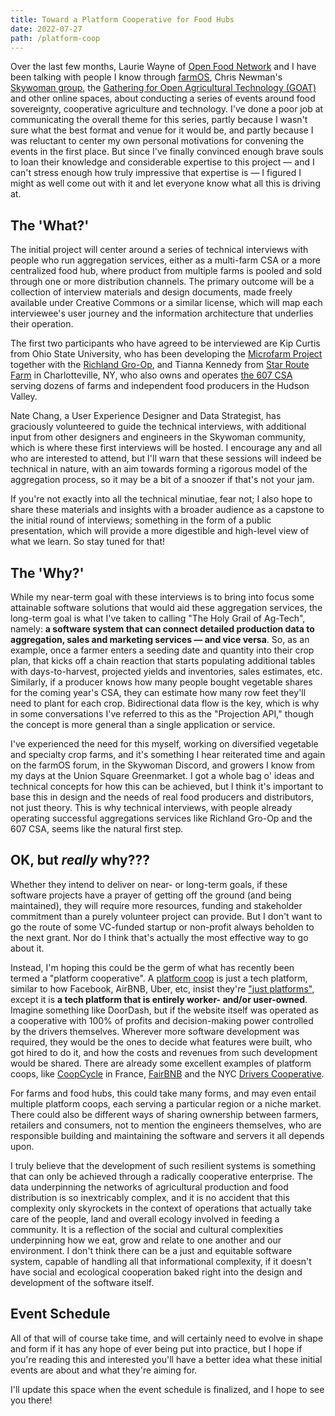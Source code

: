 ```yaml
---
title: Toward a Platform Cooperative for Food Hubs
date: 2022-07-27
path: /platform-coop
---
```


Over the last few months, Laurie Wayne of [Open Food Network](https://openfoodnetwork.org/) and I have been talking with people I know through [farmOS](https://farmos.org), Chris Newman's [Skywoman group](https://discord.gg/NxB7JMfpwQ), the [Gathering for Open Agricultural Technology (GOAT)](http://goatech.org) and other online spaces, about conducting a series of events around food sovereignty, cooperative agriculture and technology. I've done a poor job at communicating the overall theme for this series, partly because I wasn't sure what the best format and venue for it would be, and partly because I was reluctant to center my own personal motivations for convening the events in the first place. But since I've finally convinced enough brave souls to loan their knowledge and considerable expertise to this project — and I can't stress enough how truly impressive that expertise is — I figured I might as well come out with it and let everyone know what all this is driving at.

## The 'What?'
The initial project will center around a series of technical interviews with people who run aggregation services, either as a multi-farm CSA or a more centralized food hub, where product from multiple farms is pooled and sold through one or more distribution channels. The primary outcome will be a collection of interview materials and design documents, made freely available under Creative Commons or a similar license, which will map each interviewee's user journey and the information architecture that underlies their operation.

The first two participants who have agreed to be interviewed are Kip Curtis from Ohio State University, who has been developing the [Microfarm Project](https://osumarion.osu.edu/alumni-initiatives/initiatives/microfarm.html) together with the [Richland Gro-Op](https://richlandgro-op.com/), and Tianna Kennedy from [Star Route Farm](http://www.starroutefarmny.com/) in Charlotteville, NY, who also owns and operates [the 607 CSA](https://www.the607csa.com/info) serving dozens of farms and independent food producers in the Hudson Valley.

Nate Chang, a User Experience Designer and Data Strategist, has graciously volunteered to guide the technical interviews, with additional input from other designers and engineers in the Skywoman community, which is where these first interviews will be hosted. I encourage any and all who are interested to attend, but I'll warn that these sessions will indeed be technical in nature, with an aim towards forming a rigorous model of the aggregation process, so it may be a bit of a snoozer if that's not your jam.

If you're not exactly into all the technical minutiae, fear not; I also hope to share these materials and insights with a broader audience as a capstone to the initial round of interviews; something in the form of a public presentation, which will provide a more digestible and high-level view of what we learn. So stay tuned for that!

## The 'Why?'
While my near-term goal with these interviews is to bring into focus some attainable software solutions that would aid these aggregation services, the long-term goal is what I've taken to calling "The Holy Grail of Ag-Tech", namely: __a software system that can connect detailed production data to aggregation, sales and marketing services — and vice versa__. So, as an example, once a farmer enters a seeding date and quantity into their crop plan, that kicks off a chain reaction that starts populating additional tables with days-to-harvest, projected yields and inventories, sales estimates, etc. Similarly, if a producer knows how many people bought vegetable shares for the coming year's CSA, they can estimate how many row feet they'll need to plant for each crop. Bidirectional data flow is the key, which is why in some conversations I've referred to this as the "Projection API," though the concept is more general than a single application or service.

I've experienced the need for this myself, working on diversified vegetable and specialty crop farms, and it's something I hear reiterated time and again on the farmOS forum, in the Skywoman Discord, and growers I know from my days at the Union Square Greenmarket. I got a whole bag o' ideas and technical concepts for how this can be achieved, but I think it's important to base this in design and the needs of real food producers and distributors, not just theory. This is why technical interviews, with people already operating successful aggregations services like Richland Gro-Op and the 607 CSA, seems like the natural first step.

## OK, but _really_ why???
Whether they intend to deliver on near- or long-term goals, if these software projects have a prayer of getting off the ground (and being maintained), they will require more resources, funding and stakeholder commitment than a purely volunteer project can provide. But I don't want to go the route of some VC-funded startup or non-profit always beholden to the next grant. Nor do I think that's actually the most effective way to go about it.

Instead, I'm hoping this could be the germ of what has recently been termed a "platform cooperative". A [platform coop](https://platform.coop/) is just a tech platform, similar to how Facebook, AirBNB, Uber, etc, insist they're ["just platforms"](https://www.theguardian.com/technology/2018/jul/02/facebook-mark-zuckerberg-platform-publisher-lawsuit), except it is __a tech platform that is entirely worker- and/or user-owned__. Imagine something like DoorDash, but if the website itself was operated as a cooperative with 100% of profits and decision-making power controlled by the drivers themselves. Wherever more software development was required, they would be the ones to decide what features were built, who got hired to do it, and how the costs and revenues from such development would be shared. There are already some excellent examples of platform coops, like [CoopCycle](https://coopcycle.org/en/) in France, [FairBNB](https://fairbnb.coop/) and the NYC [Drivers Cooperative](https://drivers.coop/).

For farms and food hubs, this could take many forms, and may even entail multiple platform coops, each serving a particular region or a niche market. There could also be different ways of sharing ownership between farmers, retailers and consumers, not to mention the engineers themselves, who are responsible building and maintaining the software and servers it all depends upon.

I truly believe that the development of such resilient systems is something that can only be achieved through a radically cooperative enterprise. The data underpinning the networks of agricultural production and food distribution is so inextricably complex, and it is no accident that this complexity only skyrockets in the context of operations that actually take care of the people, land and overall ecology involved in feeding a community. It is a reflection of the social and cultural complexities underpinning how we eat, grow and relate to one another and our environment. I don't think there can be a just and equitable software system, capable of handling all that informational complexity, if it doesn't have social and ecological cooperation baked right into the design and development of the software itself.

## Event Schedule
All of that will of course take time, and will certainly need to evolve in shape and form if it has any hope of ever being put into practice, but I hope if you're reading this and interested you'll have a better idea what these initial events are about and what they're aiming for.

I'll update this space when the event schedule is finalized, and I hope to see you there!

